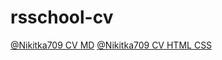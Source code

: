 # rsschool-cv
[@Nikitka709 CV MD](https://nikitka709.github.io/rsschool-cv/cv)
[@Nikitka709 CV HTML CSS](https://Nikitka709.github.io/rsschool-cv/ )
